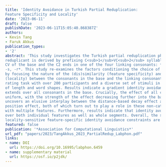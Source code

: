```yaml
---
title: 'Identity Avoidance in Turkish Partial Reduplication:
Feature Specificity and Locality'
date: '2023-06-11'
draft: false
publishDate: '2023-06-11T15:05:40.868387Z'
authors:
- Kevin Tang
- Faruk Akkus
publication_types:
- '2'
abstract: 'This study investigates the Turkish partial reduplication phenomenon, in which the
reduplicant is derived by prefixing C<sub>1</sub>VC<sub>2</sub> syllable, where C<sub>1</sub>V are identical to the wordinitial
CV of the base and the C2 ends in one of the four linking consonants: *-p, -m,
-s, -r*. This study re-examines the factors conditioning the choice of the linking consonant,
by focusing the nature of the (dis)similarity (feature specificity) and the proximity
(locality) between the consonants in the base and the linking consonant, using an acceptability
rating task with over 200 participants and a diverse set of stimuli in terms
of length and word shapes. Results indicate a gradient identity avoidance effect that
extends over all consonants in the base. Crucially, the effect of all consonants is not
uniform, with the strength of the effect decreasing further into the base. The study also
uncovers an elusive interplay between the distance-based decay effect and the syllable
position effect, both of which turn out to play a role in these non-categorical patterns
with multiple features. Furthermore, results indicate that identity avoidance operates
over both individual features as well as whole segments. Overall, the study argues that
locality-sensitive feature-specific identity avoidance constraints are part of the grammar.'
featured: false
publication: '*Association for Computational Linguistics*'
url_pdf: "papers/2023/TangAkkus_2023_PartialRedup_Labphon.pdf"
links:
- name: DOI
  url: https://doi.org/10.16995/labphon.6459
- name: supplementary material
  url: https://osf.io/p2jdk/
---
```


